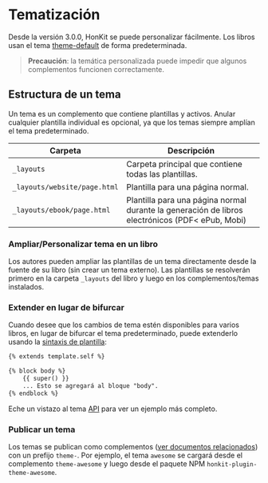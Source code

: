 # Tematización

Desde la versión 3.0.0, HonKit se puede personalizar fácilmente. Los libros usan el tema [theme-default](https://github.com/honkit/honkit/tree/master/packages/%40honkit/theme-default) de forma predeterminada.

> **Precaución**: la temática personalizada puede impedir que algunos complementos funcionen correctamente.

## Estructura de un tema

Un tema es un complemento que contiene plantillas y activos. Anular cualquier plantilla individual es opcional, ya que los temas siempre amplían el tema predeterminado.

| Carpeta | Descripción |
| -------- | ----------- |
| `_layouts` | Carpeta principal que contiene todas las plantillas. |
| `_layouts/website/page.html` | Plantilla para una página normal. |
| `_layouts/ebook/page.html` | Plantilla para una página normal durante la generación de libros electrónicos (PDF< ePub, Mobi) |

### Ampliar/Personalizar tema en un libro

Los autores pueden ampliar las plantillas de un tema directamente desde la fuente de su libro (sin crear un tema externo). Las plantillas se resolverán primero en la carpeta `_layouts` del libro y luego en los complementos/temas instalados.

### Extender en lugar de bifurcar

Cuando desee que los cambios de tema estén disponibles para varios libros, en lugar de bifurcar el tema predeterminado, puede extenderlo usando la [sintaxis de plantilla](../templating/README.md):

```html
{% extends template.self %}

{% block body %}
    {{ super() }}
    ... Esto se agregará al bloque "body".
{% endblock %}
```

Eche un vistazo al tema [API](https://github.com/GitbookIO/theme-api) para ver un ejemplo más completo.

### Publicar un tema

Los temas se publican como complementos ([ver documentos relacionados](../plugins/README.md)) con un prefijo `theme-`. Por ejemplo, el tema `awesome` se cargará desde el complemento `theme-awesome` y luego desde el paquete NPM `honkit-plugin-theme-awesome`.
